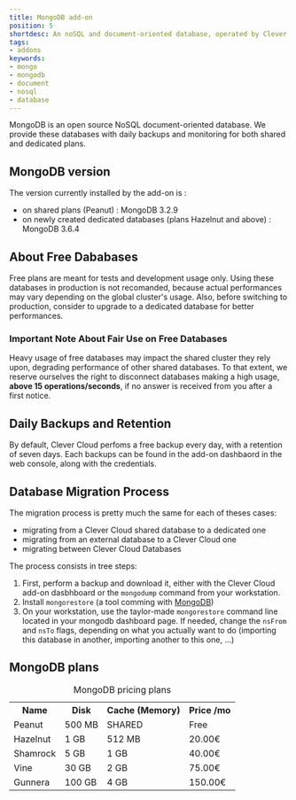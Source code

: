 ```yaml
---
title: MongoDB add-on
position: 5
shortdesc: An noSQL and document-oriented database, operated by Clever Cloud.
tags:
- addons
keywords:
- mongo
- mongodb
- document
- nosql
- database
---
```


MongoDB is an open source NoSQL document-oriented database. We provide these databases with daily backups and monitoring for both shared and dedicated plans.

## MongoDB version

The version currently installed by the add-on is :

- on shared plans (Peanut) : MongoDB 3.2.9
- on newly created dedicated databases (plans Hazelnut and above) : MongoDB 3.6.4

## About Free Dababases

Free plans are meant for tests and development usage only. Using these databases in production is not recomanded, because actual performances may vary depending on the global cluster's usage. Also, before switching to production, consider to upgrade to a dedicated database for better performances.

### Important Note About Fair Use on Free Databases

Heavy usage of free databases may impact the shared cluster they rely upon, degrading performance of other shared databases. To that extent, we reserve ourselves the right to disconnect databases making a high usage, **above 15 operations/seconds**, if no answer is received from you after a first notice.

## Daily Backups and Retention

By default, Clever Cloud perfoms a free backup every day, with a retention of seven days. Each backups can be found in the add-on dashbaord in the web console, along with the credentials.

## Database Migration Process

The migration process is pretty much the same for each of theses cases:

- migrating from a Clever Cloud shared database to a dedicated one
- migrating from an external database to a Clever Cloud one
- migrating between Clever Cloud Databases

The process consists in tree steps:

1. First, perform a backup and download it, either with the Clever Cloud add-on dasbhboard or the `mongodump` command from your workstation.
2. Install `mongorestore` (a tool comming with [MongoDB](https://docs.mongodb.com/manual/administration/install-community/))
3. On your workstation, use the taylor-made `mongorestore` command line located in your mongodb dashboard page. If needed, change the `nsFrom` and `nsTo` flags, depending on what you actually want to do (importing this database in another, importing another to this one, ...)


## MongoDB plans

<table class="table table-bordered table-striped dataTable"><caption>MongoDB pricing plans</caption>
<tr>
<th>Name</th>
<th>Disk</th>
<th>Cache (Memory)</th>
<th>Price /mo</th>
</tr>
<tr>
<td class="cc-col__price "><span class="label cc-label__price label-info">Peanut</span></td>
<td>500 MB</td>
<td>SHARED</td>
<td>Free</td>
</tr>
<tr>
<td class="cc-col__price "><span class="label cc-label__price label-info">Hazelnut</span></td>
<td>1 GB</td>
<td>512 MB</td>
<td>20.00€</td>
</tr>
<tr>
<td class="cc-col__price "><span class="label cc-label__price label-info">Shamrock</span></td>
<td>5 GB</td>
<td>1 GB</td>
<td>40.00€</td>
</tr>
<tr>
<td class="cc-col__price "><span class="label cc-label__price label-info">Vine</span></td>
<td>30 GB</td>
<td>2 GB</td>
<td>75.00€</td>
</tr>
<tr>
<td class="cc-col__price "><span class="label cc-label__price label-info">Gunnera</span></td>
<td>100 GB</td>
<td>4 GB</td>
<td>150.00€</td>
</tr>
</table>
